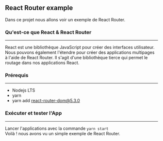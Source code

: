 ## React Router example
Dans ce projet nous allons voir un exemple de React Router.

### Qu'est-ce que React & React Router
---
React est une bibliothèque JavaScript pour créer des interfaces utilisateur. Nous pouvons également l'étendre pour créer des applications multipages à l'aide de React Router. Il s'agit d'une bibliothèque tierce qui permet le routage dans nos applications React.

### Prérequis
---
- Nodejs LTS
- yarn
- yarn add react-router-dom@5.3.0

### Exécuter et tester l'App
---
Lancer l'applications avec la commande `yarn start`
<br/>
Voilà ! nous avons vu un simple exemple de React Router.